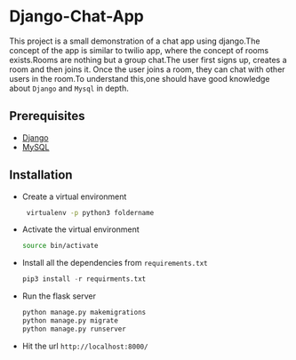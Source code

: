 # Django-Chat-App
This project is a small demonstration of a chat app using django.The concept of the app is similar to twilio app, where the concept of rooms exists.Rooms are nothing but a group chat.The user first signs  up, creates a room and then joins it. Once the user joins a room, they can chat with other users in the room.To understand this,one should have good knowledge about `Django` and `Mysql` in depth.

## Prerequisites

- [Django](https://www.djangoproject.com/)
- [MySQL](https://www.mysql.com/)

## Installation
- Create a virtual environment
    ```bash
     virtualenv -p python3 foldername
    ```
- Activate the virtual environment
    ```bash
    source bin/activate
    ```
- Install all the dependencies from `requirements.txt`
    ```python
    pip3 install -r requirments.txt
    ```
- Run the flask server
    ```bash
    python manage.py makemigrations
    python manage.py migrate
    python manage.py runserver
    ```
- Hit the url `http://localhost:8000/`
